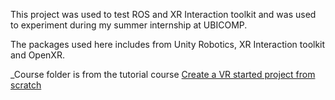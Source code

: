 This project was used to test ROS and XR Interaction toolkit and was used to experiment during my summer internship at UBICOMP.


The packages used here includes from Unity Robotics, XR Interaction toolkit and OpenXR.

_Course folder is from the tutorial course [Create a VR started project from scratch](https://learn.unity.com/tutorial/create-a-vr-starter-project-from-scratch#)